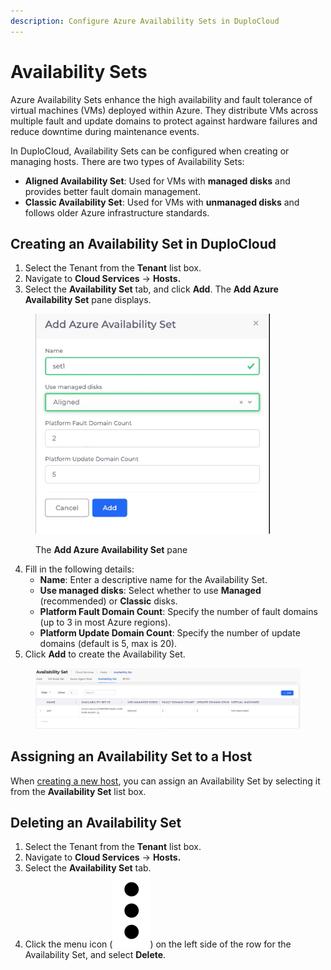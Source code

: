 ```yaml
---
description: Configure Azure Availability Sets in DuploCloud
---
```


# Availability Sets

Azure Availability Sets enhance the high availability and fault tolerance of virtual machines (VMs) deployed within Azure. They distribute VMs across multiple fault and update domains to protect against hardware failures and reduce downtime during maintenance events.

In DuploCloud, Availability Sets can be configured when creating or managing hosts. There are two types of Availability Sets:

* **Aligned Availability Set**: Used for VMs with **managed disks** and provides better fault domain management.
* **Classic Availability Set**: Used for VMs with **unmanaged disks** and follows older Azure infrastructure standards.

## Creating an Availability Set in DuploCloud

1. Select the Tenant from the **Tenant** list box.&#x20;
2. Navigate to **Cloud Services** -> **Hosts.**
3. Select the **Availability Set** tab, and click **Add**. The **Add Azure Availability Set** pane displays.

<div align="left"><figure><img src="../../../.gitbook/assets/Availability Set (1).png" alt="" width="375"><figcaption><p>The <strong>Add Azure Availability Set</strong> pane</p></figcaption></figure></div>

4. Fill in the following details:
   * **Name**: Enter a descriptive name for the Availability Set.
   * **Use managed disks**: Select whether to use **Managed** (recommended) or **Classic** disks.
   * **Platform Fault Domain Count**: Specify the number of fault domains (up to 3 in most Azure regions).
   * **Platform Update Domain Count**: Specify the number of update domains (default is 5, max is 20).
5. Click **Add** to create the Availability Set.

<figure><img src="../../../.gitbook/assets/AS success.png" alt=""><figcaption></figcaption></figure>

## Assigning an Availability Set to a Host

When [creating a new host](./), you can assign an Availability Set by selecting it from the **Availability Set** list box.

## Deleting an Availability Set

1. Select the Tenant from the **Tenant** list box.&#x20;
2. Navigate to **Cloud Services** -> **Hosts.**
3. Select the **Availability Set** tab.
4. Click the menu icon (<img src="../../../.gitbook/assets/image (460).png" alt="" data-size="line">) on the left side of the row for the Availability Set, and select **Delete**.&#x20;
